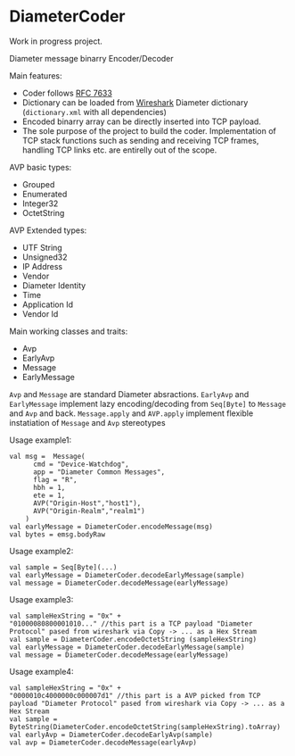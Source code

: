 # DiameterCoder
Work in progress project.

Diameter message binarry Encoder/Decoder

Main features:
* Coder follows [RFC 7633](https://tools.ietf.org/html/rfc6733)
* Dictionary can be loaded from [Wireshark](https://www.wireshark.org/) Diameter dictionary (`dictionary.xml` with all dependencies)
* Encoded binarry array can be directly inserted into TCP payload.
* The sole purpose of the project to build the coder. Implementation of TCP stack functions such as sending and receiving TCP frames, handling TCP links etc. are entirelly out of the scope.

AVP basic types:
* Grouped
* Enumerated
* Integer32
* OctetString

AVP Extended types:
* UTF String
* Unsigned32
* IP Address
* Vendor
* Diameter Identity
* Time
* Application Id
* Vendor Id

Main working classes and traits:

* Avp
* EarlyAvp 
* Message
* EarlyMessage

`Avp` and `Message` are standard Diameter absractions.
`EarlyAvp` and `EarlyMessage` implement lazy encoding/decoding from `Seq[Byte]` to `Message` and `Avp` and back.
`Message.apply` and `AVP.apply` implement flexible instatiation of `Message` and `Avp` stereotypes

Usage example1:
```
val msg =  Message(
      cmd = "Device-Watchdog",
      app = "Diameter Common Messages",
      flag = "R",
      hbh = 1,
      ete = 1,
      AVP("Origin-Host","host1"),
      AVP("Origin-Realm","realm1")
    )
val earlyMessage = DiameterCoder.encodeMessage(msg)
val bytes = emsg.bodyRaw
```

Usage example2:
```
val sample = Seq[Byte](...)
val earlyMessage = DiameterCoder.decodeEarlyMessage(sample)
val message = DiameterCoder.decodeMessage(earlyMessage)
```

Usage example3:
```
val sampleHexString = "0x" +
"01000080800001010..." //this part is a TCP payload "Diameter Protocol" pased from wireshark via Copy -> ... as a Hex Stream
val sample = DiameterCoder.encodeOctetString (sampleHexString)
val earlyMessage = DiameterCoder.decodeEarlyMessage(sample)
val message = DiameterCoder.decodeMessage(earlyMessage)
```

Usage example4:
```
val sampleHexString = "0x" +
"0000010c4000000c000007d1" //this part is a AVP picked from TCP payload "Diameter Protocol" pased from wireshark via Copy -> ... as a Hex Stream
val sample = ByteString(DiameterCoder.encodeOctetString(sampleHexString).toArray)
val earlyAvp = DiameterCoder.decodeEarlyAvp(sample)
val avp = DiameterCoder.decodeMessage(earlyAvp)
```
